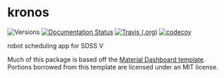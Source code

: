 # kronos

![Versions](https://img.shields.io/badge/python->3.7-blue)
[![Documentation Status](https://readthedocs.org/projects/sdss-kronos/badge/?version=latest)](https://sdss-kronos.readthedocs.io/en/latest/?badge=latest)
[![Travis (.org)](https://img.shields.io/travis/sdss/kronos)](https://travis-ci.org/sdss/kronos)
[![codecov](https://codecov.io/gh/sdss/kronos/branch/main/graph/badge.svg)](https://codecov.io/gh/sdss/kronos)

robot scheduling app for SDSS V

Much of this package is based off the [Material Dashboard template](https://github.com/creativetimofficial/material-dashboard). Portions borrowed from this template are licensed under an MIT license.
